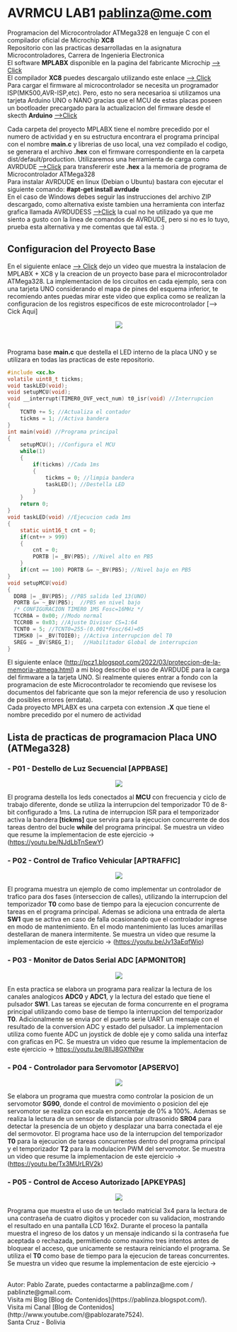 # AVRMCU LAB1 pablinza@me.com
Programacion del Microcontrolador ATMega328 en lenguaje C con el compilador oficial de Microchip __XC8__ <br />
Repositorio con las practicas desarrolladas en la asignatura Microcontroladores, Carrera de Ingenieria Electronica <br />
El software __MPLABX__ disponible en la pagina del fabricante Microchip [ --> Click](https://ww1.microchip.com/downloads/aemDocuments/documents/DEV/ProductDocuments/SoftwareTools/MPLABX-v6.20-windows-installer.exe?authuser=0) <br />
El compilador __XC8__ puedes descargalo utilizando este enlace [ --> Click](https://ww1.microchip.com/downloads/aemDocuments/documents/DEV/ProductDocuments/SoftwareTools/xc8-v2.50-full-install-windows-x64-installer.exe?authuser=0) <br />
Para cargar el firmware al microcontrolador se necesita un programador ISP(MK500,AVR-ISP,etc). Pero, esto no sera necesarioa si utilizamos una tarjeta Arduino UNO o NANO gracias que el MCU de estas placas  poseen un bootloader precargado para la actualizacion del firmware desde el skecth __Arduino__ [ -->Click](https://www.arduino.cc/en/software/) <br />

Cada carpeta del proyecto MPLABX tiene el nombre precedido por el numero de actividad y en su estructura encontrara el programa principal con el nombre __main.c__ y librerias de uso local, una vez compilado el codigo, se generara el archivo __.hex__ con el firmware correspondiente en la carpeta dist/default/production. Utilizaremos una herramienta de carga como AVRDUDE [-->Click](https://github.com/avrdudes/avrdude) para transfererir este __.hex__ a la memoria de programa de Microcontrolador ATMega328 <br />
Para instalar AVRDUDE en linux (Debian o Ubuntu) bastara con ejecutar el siguiente comando: __#apt-get install avrdude__ <br /> 
En el caso de Windows debes seguir las instrucciones del archivo ZIP descargado, como alternativa existe tambien una herramienta con interfaz grafica llamada AVRDUDESS [-->Click](https://github.com/ZakKemble/AVRDUDESS) la cual no he utilizado ya que me siento a gusto con la linea de comandos de AVRDUDE, pero si no es lo tuyo, prueba esta alternativa y me comentas que tal esta. :) <br />


## Configuracion del Proyecto Base
En el siguiente enlace [--> Click](https://youtu.be/yIyk5peV_0U) dejo un video que muestra la instalacion de MPLABX + XC8 y la creacion de un proyecto base para el microcontrolador ATMega328. La implementacion de los circuitos en cada ejemplo, sera con una tarjeta UNO considerando el mapa de pines del esquema inferior, te recomiendo antes puedas mirar este video que explica como se realizan la configuracion de los registros especificos de este microcontrolador [--> Cick Aqui]  
<p align="center">
  <img src="/avruno.png"></img>
</p> <br />

Programa base __main.c__ que destella el LED interno de la placa UNO y se utilizara en todas las practicas de este repositorio.

```c
#include <xc.h>
volatile uint8_t tickms;
void taskLED(void);
void setupMCU(void);
void __interrupt(TIMER0_OVF_vect_num) t0_isr(void) //Interrupcion
{
    TCNT0 += 5; //Actualiza el contador
    tickms = 1; //Activa bandera
}
int main(void) //Programa principal
{
    setupMCU(); //Configura el MCU
    while(1)
    {
        if(tickms) //Cada 1ms
        {
            tickms = 0; //limpia bandera
            taskLED(); //Destella LED
        }
    }
    return 0;
}
void taskLED(void) //Ejecucion cada 1ms
{
    static uint16_t cnt = 0;
    if(cnt++ > 999)
    {
        cnt = 0;
        PORTB |= _BV(PB5); //Nivel alto en PB5
    }
    if(cnt == 100) PORTB &= ~_BV(PB5); //Nivel bajo en PB5
}
void setupMCU(void)
{
  DDRB |= _BV(PB5); //PB5 salida led 13(UNO) 
  PORTB &= ~_BV(PB5);  //PB5 en nivel bajo
  /* CONFIGURACION TIMER0 1MS Fosc=16MHz */
  TCCR0A = 0x00; //Modo normal
  TCCR0B = 0x03; //Ajuste Divisor CS=1:64 
  TCNT0 = 5; //TCNT0=255-(0.001*Fosc/64)=05
  TIMSK0 |= _BV(TOIE0); //Activa interrupcion del T0
  SREG = _BV(SREG_I);   //Habilitador Global de interrupcion  
}
```

El siguiente enlace (http://pcz1.blogspot.com/2022/03/proteccion-de-la-memoria-atmega.html) a mi blog describo el uso de AVRDUDE para la carga del firmware a la tarjeta UNO. Si realmente quieres entrar a fondo con la programacion de este Microcontrolador te recomiendo que revisese los documentos del fabricante que son la mejor referencia de uso y resolucion de posibles errores (errdata). <br />
Cada proyecto MPLABX es una carpeta con extension __.X__ que tiene el nombre precedido por el numero de actividad <br />

## Lista de practicas de programacion Placa UNO (ATMega328)
### - P01 - Destello de Luz Secuencial   [APPBASE]
  <p align="center">
  <img src="/images/ap1schm.png"></img> </p>

El programa destella los leds conectados al __MCU__ con frecuencia y ciclo de trabajo diferente, donde se utiliza la interrupcion del temporizador T0 de 8-bit configurado a 1ms. La rutina de interrupcion ISR para el temporizador activa la bandera __[tickms]__ que servira para la ejecucion concurrente de dos tareas dentro del bucle __while__ del programa principal. Se muestra un video que resume la implementacion de este ejercicio -> (https://youtu.be/NJdLbTnSewY)

### - P02 - Control de Trafico Vehicular [APTRAFFIC]
<p align="center">
  <img src="/images/ap2schm.png"></img> </p>

El programa muestra un ejemplo de como implementar un controlador de trafico para dos fases (interseccion de calles), utilizando la interrupcion del temporizador __T0__ como base de tiempo para la ejecucion concurrente de tareas en el programa principal. Ademas se adiciona una entrada de alerta __SW1__ que se activa en caso de falla ocasionando que el controlador ingrese en modo de mantenimiento. En el modo mantenimiento las luces amarillas destellaran de manera intermitente. Se muestra un video que resume la implementacion de este ejercicio -> (https://youtu.be/Jv13aEqfWio)

### - P03 - Monitor de Datos Serial ADC  [APMONITOR]
<p align="center">
  <img src="/images/ap3schm.png"></img> </p>
  
En esta practica se elabora un programa para realizar la lectura de los canales analogicos __ADC0__ y __ADC1__, y la lectura del estado que tiene el pulsador __SW1__. Las tareas se ejecutan de forma concurrente en el programa principal utilizando como base de tiempo la interrupcion del temporizador __T0__. Adicionalmente se envia por el puerto serie UART un mensaje con el resultado de la conversion ADC y estado del pulsador. La implementacion utiliza como fuente ADC un joystick de doble eje y como salida una interfaz con graficas en PC. Se muestra un video que resume la implementacion de este ejercicio -> https://youtu.be/8IlJ8GXfN9w

### - P04 - Controlador para Servomotor  [APSERVO]
<p align="center">
  <img src="/images/ap4schm.png"></img>
</p>

Se elabora un programa que muestra como controlar la posicion de un servomotor __SG90__, donde el control de movimiento o posicion del eje servomotor se realiza con escala en porcentaje de 0% a 100%. Ademas se realiza la lectura de un sensor de distancia por ultrasonido __SR04__ para detectar la presencia de un objeto y desplazar una barra conectada el eje del sermovotor. El programa hace uso de la interrupcion del temporizador __T0__ para la ejecucion de tareas concurrentes dentro del programa principal y el temporizador __T2__ para la modulacion PWM del servomotor. Se muestra un video que resume la implementacion de este ejercicio -> (https://youtu.be/Tx3MUrLRV2k)

### - P05 - Control de Acceso Autorizado [APKEYPAS]
<p align="center">
  <img src="/images/ap5schm.png"></img>
</p>

Programa que muestra el uso de un teclado matricial 3x4 para la lectura de una contraseña de cuatro digitos y proceder con su validacion, mostrando el resultado en una pantalla LCD 16x2. Durante el proceso la pantalla muestra el ingreso de los datos y un mensaje indicando si la contraseña fue aceptada o rechazada, permitiendo como maximo tres intentos antes de bloquear el acceso, que unicamente se restaura reiniciando el programa. Se utiliza el __T0__ como base de tiempo para la ejecucion de tareas concurrentes. Se muestra un video que resume la implementacion de este ejercicio ->

 <br />
Autor: Pablo Zarate, puedes contactarme a pablinza@me.com / pablinzte@gmail.com.  <br />
Visita mi Blog  [Blog de Contenidos](https://pablinza.blogspot.com/). <br />
Visita mi Canal [Blog de Contenidos](http://www.youtube.com/@pablozarate7524). <br />
Santa Cruz - Bolivia 
<br clear="left"/>
